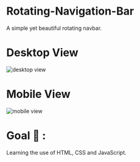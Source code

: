 # Rotating-Navigation-Bar


A simple yet beautiful rotating navbar.


# Desktop View
![desktop view](https://user-images.githubusercontent.com/127679907/229473298-af93ea36-0ed0-4b17-89d8-c29d985d2e6b.png)

# Mobile View
![mobile view](https://user-images.githubusercontent.com/127679907/229473350-675f4416-5357-4ae4-bada-c52ddc20dcea.png)


# Goal 🎯 :
Learning the use of HTML, CSS and JavaScript. 
